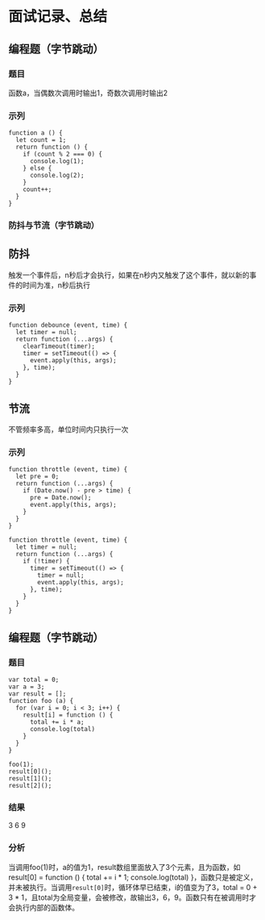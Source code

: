 # 面试记录、总结

## 编程题（字节跳动）
### 题目

函数a，当偶数次调用时输出1，奇数次调用时输出2

### 示列

    function a () {
      let count = 1;
      return function () {
        if (count % 2 === 0) {
          console.log(1);
        } else {
          console.log(2);
        }
        count++;
      }
    }


### 防抖与节流（字节跳动）
## 防抖

触发一个事件后，n秒后才会执行，如果在n秒内又触发了这个事件，就以新的事件的时间为准，n秒后执行

### 示列

    function debounce (event, time) {
      let timer = null;
      return function (...args) {
        clearTimeout(timer);
        timer = setTimeout(() => {
          event.apply(this, args);
        }, time);
      }
    }

## 节流

不管频率多高，单位时间内只执行一次

### 示列

    function throttle (event, time) {
      let pre = 0;
      return function (...args) {
        if (Date.now() - pre > time) {
          pre = Date.now();
          event.apply(this, args);
        }
      }
    }

    function throttle (event, time) {
      let timer = null;
      return function (...args) {
        if (!timer) {
          timer = setTimeout(() => {
            timer = null;
            event.apply(this, args);
          }, time);
        }
      }
    }


## 编程题（字节跳动）
### 题目

    var total = 0;
    var a = 3;
    var result = [];
    function foo (a) {
      for (var i = 0; i < 3; i++) {
        result[i] = function () {
          total += i * a;
          console.log(total)
        }
      }
    }

    foo(1);
    result[0]();
    result[1]();
    result[2]();

### 结果

3 6 9

### 分析

当调用foo(1)时，a的值为1，result数组里面放入了3个元素，且为函数，如result[0] = function () { total += i * 1; console.log(total) }，函数只是被定义，并未被执行。当调用`result[0]`时，循环体早已结束，i的值变为了3，total = 0 + 3 * 1，且total为全局变量，会被修改，故输出3，6，9。函数只有在被调用时才会执行内部的函数体。
